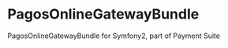 PagosOnlineGatewayBundle
========================

PagosOnlineGatewayBundle for Symfony2, part of Payment Suite
